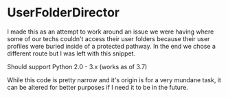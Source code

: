# UserFolderDirector
I made this as an attempt to work around an issue we were having where some of our techs couldn't access their user folders because their user profiles were buried inside of a protected pathway.  In the end we chose a different route but I was left with this snippet.  

Should support Python 2.0 - 3.x (works as of 3.7)

While this code is pretty narrow and it's origin is for a very mundane task, it can be altered for better purposes if I need it to be in the future.
